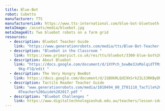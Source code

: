 ```yaml
---
title: Blue-Bot
robot: Cubetto
manufacturer: TTS
manufacturerLink: https://www.tts-international.com/blue-bot-bluetooth-programmable-floor-robot/1015269.html
metaImage: /assets/media/bluebot.jpg
metaImageAlt: Two bluebot robots on a farm grid
resources:
  - description: Bluebot Teacher Guide
    link: "https://www.generationrobots.com/media/tts/Blue-Bot-Teacher-Guide.pdf "
  - description: "Bluebot in the Classroom "
    link: https://www.primaryict.co.uk/res/tts/bluebot/3300-blue-bot%20computer%20guide_b.pdf
  - description: About Bluebot
    link: "https://docs.google.com/document/d/1XYPch_bxwBe3JoMalqidTTMxwT1zOZMY2_Ah\
      9kg-FlQ/edit "
  - description: The Very Hungry BeeBot
    link: https://docs.google.com/document/d/1SBOkRLQdI9kSrk2IL53RKByDRseDhCAIvIELsq3NYV8/edit
  - description: Tactile Reader Teacher Guide
    link: "www.generationrobots.com/media/1010494_00_IT01118_TacTile%20Reader%20-%2\
      0Teacher%20Guide%202017.pdf "
  - description: "Bluebot Challenges "
    link: https://www.digitaltechnologieshub.edu.au/teachers/lesson-ideas/integrating-digital-technologies/blue-bot-challenges
---
```

